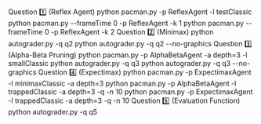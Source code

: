 Question 1️⃣ (Reflex Agent)
python pacman.py -p ReflexAgent -l testClassic
python pacman.py --frameTime 0 -p ReflexAgent -k 1
python pacman.py --frameTime 0 -p ReflexAgent -k 2
Question 2️⃣ (Minimax)
python autograder.py -q q2
python autograder.py -q q2 --no-graphics
Question 3️⃣ (Alpha-Beta Pruning)
python pacman.py -p AlphaBetaAgent -a depth=3 -l smallClassic
python autograder.py -q q3
python autograder.py -q q3 --no-graphics
Question 4️⃣ (Expectimax)
python pacman.py -p ExpectimaxAgent -l minimaxClassic -a depth=3
python pacman.py -p AlphaBetaAgent -l trappedClassic -a depth=3 -q -n 10
python pacman.py -p ExpectimaxAgent -l trappedClassic -a depth=3 -q -n 10
Question 5️⃣ (Evaluation Function)
python autograder.py -q q5
